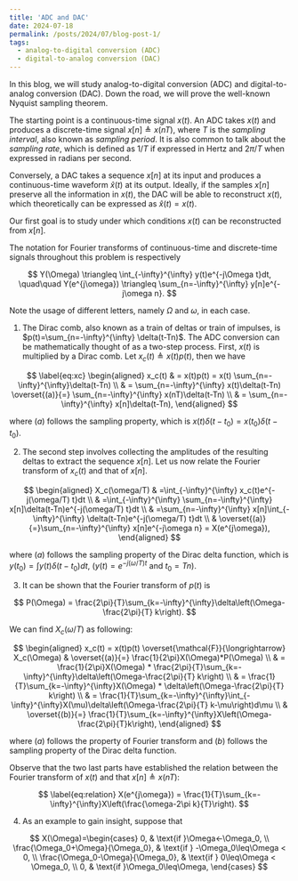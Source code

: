 ```yaml
---
title: 'ADC and DAC'
date: 2024-07-18
permalink: /posts/2024/07/blog-post-1/
tags:
  - analog-to-digital conversion (ADC)
  - digital-to-analog conversion (DAC)
---
```


In this blog, we will study analog-to-digital conversion (ADC) and
digital-to-analog conversion (DAC). Down the road, we will prove the well-known
Nyquist sampling theorem. 

The starting point is a continuous-time signal $x(t)$. An ADC takes $x(t)$ and
produces a discrete-time signal $x[n]\triangleq x(nT)$, where $T$ is the
*sampling interval*, also known as *sampling period*. It is also
common to talk about the *sampling rate*, which is defined as $1/T$ if
expressed in Hertz and $2\pi/T$ when expressed in radians per second.

Conversely, a DAC takes a sequence $x[n]$ at its input and produces a
continuous-time waveform $\hat{x}(t)$ at its output. Ideally, if the samples
$x[n]$ preserve all the information in $x(t)$, the DAC will be able to
reconstruct $x(t)$, which theoretically can be expressed as $\hat{x}(t)=x(t)$.

Our first goal is to study under which conditions $x(t)$ can be reconstructed
from $x[n]$.

The notation for Fourier transforms of continuous-time and discrete-time signals
throughout this problem is respectively

$$
Y(\Omega) \triangleq \int_{-\infty}^{\infty} y(t)e^{-j\Omega t}dt, \quad\quad
    Y(e^{j\omega}) \triangleq \sum_{n=-\infty}^{\infty} y[n]e^{-j\omega n}.
$$

Note the usage of different letters, namely $\Omega$ and $\omega$, in each case.

1. The Dirac comb, also known as a train of deltas or train of impulses, is
  $p(t)=\sum_{n=-\infty}^{\infty} \delta(t-Tn)$. The ADC conversion can be
  mathematically thought of as a two-step process. First, $x(t)$ is multiplied
  by a Dirac comb. Let $x_c(t)\triangleq x(t)p(t)$, then we have

  $$
  \label{eq:xc}
  \begin{aligned}
  x_c(t) & = x(t)p(t) = x(t) \sum_{n=-\infty}^{\infty}\delta(t-Tn) \\
      & = \sum_{n=-\infty}^{\infty} x(t)\delta(t-Tn) \overset{(a)}{=} \sum_{n=-\infty}^{\infty} x(nT)\delta(t-Tn) \\
      & = \sum_{n=-\infty}^{\infty} x[n]\delta(t-Tn),
  \end{aligned}
  $$

  where $(a)$ follows the sampling property, which is
  $x(t)\delta(t-t_0)=x(t_0)\delta(t-t_0)$.

2. The second step involves collecting the amplitudes of the resulting deltas to
  extract the sequence $x[n]$. Let us now relate the Fourier transform of
  $x_c(t)$ and that of $x[n]$. 

  $$
  \begin{aligned}
  X_c(\omega/T) & =\int_{-\infty}^{\infty} x_c(t)e^{-j(\omega/T) t}dt                                     \\
              & =\int_{-\infty}^{\infty} \sum_{n=-\infty}^{\infty} x[n]\delta(t-Tn)e^{-j(\omega/T) t}dt \\
              & =\sum_{n=-\infty}^{\infty} x[n]\int_{-\infty}^{\infty} \delta(t-Tn)e^{-j(\omega/T) t}dt \\
              & \overset{(a)}{=}\sum_{n=-\infty}^{\infty} x[n]e^{-j\omega n} = X(e^{j\omega}),
  \end{aligned}
  $$

  where $(a)$ follows the sampling property of the Dirac delta function, which
  is $y(t_0)=\int y(t)\delta(t-t_0)dt$, ($y(t)=e^{-j(\omega/T) t}$ and
  $t_0=Tn$).

3. It can be shown that the Fourier transform of $p(t)$ is

  $$
  P(\Omega) = \frac{2\pi}{T}\sum_{k=-\infty}^{\infty}\delta\left(\Omega-\frac{2\pi}{T} k\right).
  $$

  We can find $X_c(\omega/T)$ as following:

  $$
  \begin{aligned}
  x_c(t) = x(t)p(t) \overset{\mathcal{F}}{\longrightarrow} X_c(\Omega) & \overset{(a)}{=} \frac{1}{2\pi}X(\Omega)*P(\Omega)                                                                    \\
              & = \frac{1}{2\pi}X(\Omega) * \frac{2\pi}{T}\sum_{k=-\infty}^{\infty}\delta\left(\Omega-\frac{2\pi}{T} k\right)         \\
              & = \frac{1}{T}\sum_{k=-\infty}^{\infty}X(\Omega) * \delta\left(\Omega-\frac{2\pi}{T} k\right)                          \\
              & = \frac{1}{T}\sum_{k=-\infty}^{\infty}\int_{-\infty}^{\infty}X(\mu)\delta\left(\Omega-\frac{2\pi}{T} k-\mu\right)d\mu \\
              & \overset{(b)}{=} \frac{1}{T}\sum_{k=-\infty}^{\infty}X\left(\Omega-\frac{2\pi}{T}k\right),
  \end{aligned}
  $$

  where $(a)$ follows the property of Fourier transform and $(b)$ follows the
  sampling property of the Dirac delta function.

Observe that the two last parts have established the relation between
the Fourier transform of $x(t)$ and that $x[n]\triangleq x(nT)$: 

$$
\label{eq:relation}
X(e^{j\omega}) = \frac{1}{T}\sum_{k=-\infty}^{\infty}X\left(\frac{\omega-2\pi k}{T}\right).
$$

4. As an example to gain insight, suppose that

  $$
  X(\Omega)=\begin{cases}
                0,                                & \text{if }\Omega<-\Omega_0,         \\
                \frac{\Omega_0+\Omega}{\Omega_0}, & \text{if } -\Omega_0\leq\Omega < 0, \\
                \frac{\Omega_0-\Omega}{\Omega_0}, & \text{if } 0\leq\Omega < \Omega_0,  \\
                0,                                & \text{if }\Omega_0\leq\Omega,
            \end{cases}
  $$




<!-- Headings are cool
======

You can have many headings
======

Aren't headings cool?
------ -->